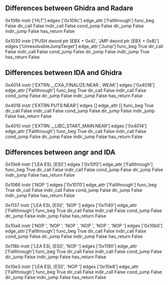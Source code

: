 ## Differences between Ghidra and Radare

0x109b
instr ['HLT']
edges ['0x109c']
edge_attr ['Fallthrough']
func_beg False
dir_call False
indir_call False
cond_jump False
dir_jump False
indir_jump False
has_return False


0x1030
instr ['PUSH dword ptr [EBX + 0x4]', 'JMP dword ptr [EBX + 0x8]']
edges ['UnresolvableJumpTarget']
edge_attr ['Jump']
func_beg True
dir_call False
indir_call False
cond_jump False
dir_jump False
indir_jump True
has_return False


## Differences between IDA and Ghidra

0x4014
instr ['EXTRN __CXA_FINALIZE:NEAR ; WEAK']
edges ['0x4018']
edge_attr ['Fallthrough']
func_beg True
dir_call False
indir_call False
cond_jump False
dir_jump False
indir_jump False
has_return False


0x4018
instr ['EXTRN PUTS:NEAR']
edges []
edge_attr []
func_beg True
dir_call False
indir_call False
cond_jump False
dir_jump False
indir_jump False
has_return False


0x4010
instr ['EXTRN __LIBC_START_MAIN:NEAR']
edges ['0x4014']
edge_attr ['Fallthrough']
func_beg True
dir_call False
indir_call False
cond_jump False
dir_jump False
indir_jump False
has_return False


## Differences between angr and IDA

0x10e9
instr ['LEA ESI, [ESI]']
edges ['0x10f0']
edge_attr ['Fallthrough']
func_beg True
dir_call False
indir_call False
cond_jump False
dir_jump False
indir_jump False
has_return False


0x1066
instr ['NOP ']
edges ['0x1070']
edge_attr ['Fallthrough']
func_beg True
dir_call False
indir_call False
cond_jump False
dir_jump False
indir_jump False
has_return False


0x1137
instr ['LEA ESI, [ESI]', 'NOP ']
edges ['0x1140']
edge_attr ['Fallthrough']
func_beg True
dir_call False
indir_call False
cond_jump False
dir_jump False
indir_jump False
has_return False


0x10a4
instr ['NOP ', 'NOP ', 'NOP ', 'NOP ', 'NOP ', 'NOP ']
edges ['0x10b0']
edge_attr ['Fallthrough']
func_beg True
dir_call False
indir_call False
cond_jump False
dir_jump False
indir_jump False
has_return False


0x118b
instr ['LEA ESI, [ESI]', 'NOP ']
edges ['0x1190']
edge_attr ['Fallthrough']
func_beg True
dir_call False
indir_call False
cond_jump False
dir_jump False
indir_jump False
has_return False


0x10e3
instr ['LEA ESI, [ESI]', 'NOP ']
edges ['0x10e8']
edge_attr ['Fallthrough']
func_beg True
dir_call False
indir_call False
cond_jump False
dir_jump False
indir_jump False
has_return False
